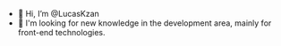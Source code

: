 - 👋 Hi, I’m @LucasKzan
- 👀 I'm looking for new knowledge in the development area, mainly for front-end technologies.
